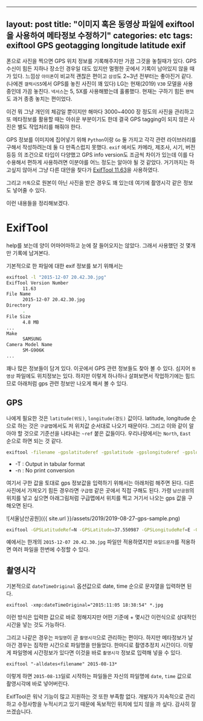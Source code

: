 
---
layout: post
title:  "이미지 혹은 동영상 파일에 exiftool을 사용하여 메타정보 수정하기"
categories: etc
tags: exiftool GPS geotagging longitude latitude exif
---
폰으로 사진을 찍으면 GPS 위치 정보를 기록해주지만 가끔 그것을 놓칠때가 있다. GPS 수신이 힘든 지하나 장소인 경우일 대도 있지만 멀쩡한 곳에서 기록이 남아있지 않을 때가 있다. 느낌상 `아이폰`이 비교적 괜찮은 편이고 `삼성`도 2~3년 전부터는 좋아진거 같다.(나에겐 `갤럭시S5`에서 GPS를 놓친 사진이 꽤 있다) LG는 현재(2019) `V30` 모델을 사용중인데 가끔 놓친다. `넥서스`는 5, 5X를 사용해봤는데 훌륭했다. 현재는 구하기 힘든 `팬텍`도 과거 종종 놓치는 편이었다.

이건 뭐 그냥 개인의 체감일 뿐이지만 해마다 3000~4000 장 정도의 사진을 관리하고 또 메타정보를 활용할 때는 아쉬운 부분이기도 한데 결국 GPS tagging이 되지 않은 사진은 별도 작업처리를 해줘야 한다.

GPS 정보를 이미지에 집어넣기 위해 `Python`이랑 `Go` 둘 가지고 각각 관련 라이브러리를 구해서 작성하려는데 둘 다 만족스럽지 못했다. `exif` 에서도 카메라, 제조사, 시기, 버전 등등 의 조건으로 타입이 다양했고 GPS info version도 조금씩 차이가 있는데 이를 다 수용해서 편하게 사용하려면 이분야를 어느 정도는 알아야 될 것 같았다. 거기까지는 하고싶지 않아서 그냥 다른 대안을 찾다가 [ExifTool 11.63](https://www.sno.phy.queensu.ca/~phil/exiftool/)을 사용하였다.

그리고 `카톡`으로 원본이 아닌 사진을 받은 경우도 꽤 있는데 여기에 촬영시각 같은 정보도 넣어줄 수 있다.

이런 내용들을 정리해보겠다.

# ExifTool
help를 보는데 양이 어마어마하고 눈에 잘 들어오지는 않았다. 그래서 사용했던 것 몇개만 기록에 남겨본다.

기본적으로 한 파일에 대한 exif 정보를 보기 위해서는
```bash
exiftool -l "2015-12-07 20.42.30.jpg"
ExifTool Version Number
      11.63
File Name
      2015-12-07 20.42.30.jpg
Directory
      .
File Size
      4.8 MB
...
Make
      SAMSUNG
Camera Model Name
      SM-G906K
...
```
꽤나 많은 정보들이 담겨 있다. 이곳에서 GPS 관련 정보들도 찾아 볼 수 있다. 심지어 `동영상` 파일에도 위치정보는 있다. 하지만 이렇게 하나하나 살펴보면서 작업하기에는 힘드므로 아래처럼 gps 관련 정보만 나오게 해서 볼 수 있다.

## GPS

나에게 필요한 것은 `latitude(위도)`, `longitude(경도)` 값이다. latitude, longitude 순으로 하는 것은 `구글맵`에서도 저 위치값 순서대로 나오기 때문이다. 그리고 이와 같이 알아야 할 것으로 기준선을 나타내는 `~ref` 붙은 값들이다. 우리나랑에서는 `North`, `East` 순으로 하면 되는 것 같다.

```bash
exiftool -filename -gpslatituderef -gpslatitude -gpslongituderef -gpslongitude -T -n ./ > out.txt
```
* -T : Output in tabular format
* -n : No print conversion

여기서 구한 값을 토대로 gps 정보값을 입력하기 위해서는 아래처럼 해주면 된다. 다른 사진에서 가져오기 힘든 경우라면 `구급맵` 같은 곳에서 직접 구해도 된다.
가령 `남산공원`의 위치를 넣고 싶으면 아래그림처럼 구급맵에서 위치를 찍고 거기서 나오는 gps 값을 구해오면 된다.

![서울남산공원]({{ site.url }}/assets/2019/2019-08-27-gps-sample.png)

```bash
exiftool -GPSLatitudeRef=N -GPSLatitude=37.550987 -GPSLongitudeRef=E -GPSLongitude=126.990905 "2015-12-07 20.42.30.jpg"
```
예에서는 한개의 `2015-12-07 20.42.30.jpg` 파일만 적용하였지만 `와일드문자`를 적용하면 여러 파일을 한번에 수정할 수 있다.

## 촬영시각

기본적으로 `dateTimeOriginal` 옵션값으로 date, time 순으로 문자열을 입력하면 된다.

```
exiftool -xmp:dateTimeOriginal="2015:11:05 18:38:54" *.jpg
```
이런 방식은 입력한 값으로 바로 정해지지만 어떤 기준에 + 몇시간 이런식으로 상대적인 시간을 넣는 것도 가능하다. 

그리고 나같은 경우는 `파일명`이 곧 `촬영시각`으로 관리하는 편이다. 하지만 메타정보가 날아간 경우는 짐작한 시간으로 파일명을 만들었다. 한마디로 촬영추정치 시간이다. 이렇게 파일명에 시간정보가 있다면 이것을 바로 `촬영시각` 정보로 입력해 넣을 수 있다.
```
exiftool "-alldates<filename" 2015-08-13*
```
이렇게 하면 `2015-08-13`일로 시작하는 파일들은 자신의 파일명에 `date`, `time` 값으로 촬영시각에 바로 넣어버린다.


ExifTool은 워낙 기능이 많고 지원하는 것 또한 부족함 없다. 개발자가 지속적으로 관리하고 수정사항을 누적시키고 있기 때문에 독보적인 위치에 있지 않을 까 싶다. 감사히 잘 쓰겠습니다.